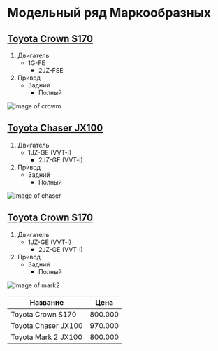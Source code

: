 # Модельный ряд Маркообразных
## [Toyota Crown S170](https://auto.drom.ru/blagoveshchensk/toyota/crown/811034303.html "Необязательная подсказка, выводится при наведении курсора мыши")
1. Двигатель 
   - 1G-FE
	 - 2JZ-FSE
2. Привод
   - Задний
	 - Полный



![Image of crowm](https://s12.auto.drom.ru/photo/v2/gcc62flX-CuikNR6b7YkihhcC89atn17I9g5-i2AwqYKwdAx0kaaxtX-YKeRaFk2rpt3BlH9WxP7StG2/gen1200.jpg)
    
## [Toyota Chaser JX100](https://auto.drom.ru/vladivostok/toyota/chaser/340038680.html "Необязательная подсказка, выводится при наведении курсора мыши")
1. Двигатель 
   - 1JZ-GE (VVT-i)
	 - 2JZ-GE (VVT-i) 
2. Привод
   - Задний
	 - Полный


![Image of chaser](https://i.pinimg.com/736x/d2/a1/ce/d2a1ce9c5e5ec0080bb94da2feb84b3c.jpg)

## [Toyota Crown S170](https://auto.drom.ru/blagoveshchensk/toyota/crown/811034303.html "Необязательная подсказка, выводится при наведении курсора мыши")
1. Двигатель 
   - 1JZ-GE (VVT-i)
	 - 2JZ-GE (VVT-i) 
2. Привод
   - Задний
	 - Полный
  

![Image of mark2](https://s12.auto.drom.ru/photo/v2/B2r8SgMFm6_1FmhwVkc-ae-EPqPlUbsDwWTEG_3hvxPFUHX6ZWnhxY9WNMZDXuXxDbqOWCOeAlb5lwfB/gen1200.jpg)

Название| Цена
 ------------ | -------------
Toyota Crown S170| 800.000
Toyota Chaser JX100| 970.000
Toyota Mark 2 JX100| 800.000
